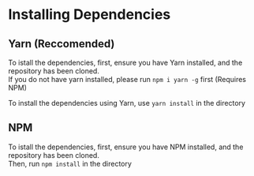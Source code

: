 # Installing Dependencies
## Yarn (Reccomended)
To istall the dependencies, first, ensure you have Yarn installed, and the repository has been cloned.<br>
If you do not have yarn installed, please run ```npm i yarn -g``` first (Requires NPM)

To install the dependencies using Yarn, use ```yarn install``` in the directory

## NPM
To istall the dependencies, first, ensure you have NPM installed, and the repository has been cloned.<br>
Then, run ```npm install``` in the directory
